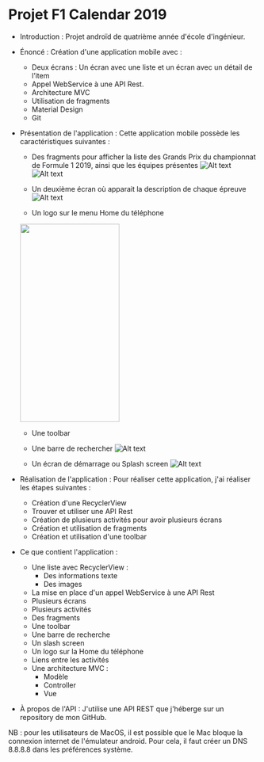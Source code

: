 # Projet F1 Calendar 2019

- Introduction :
Projet androïd de quatrième année d'école d'ingénieur. 

- Énoncé :
  Création d'une application mobile avec :
  - Deux écrans : Un écran avec une liste et un écran avec un détail de l’item
  - Appel WebService à une API Rest.
  - Architecture MVC
  - Utilisation de fragments
  - Material Design
  - Git
  
- Présentation de l'application :
  Cette application mobile possède les caractéristiques suivantes :
  - Des fragments pour afficher la liste des Grands Prix du championnat de Formule 1 2019, ainsi que les équipes présentes
  ![Alt text](https://github.com/William-Henry/Projet-4A/blob/master/Screenshot_1576525995.png)
  ![Alt text](https://github.com/William-Henry/Projet-4A/blob/master/Screenshot_1576526000.png)
  
  - Un deuxième écran où apparait la description de chaque épreuve
  ![Alt text](https://github.com/William-Henry/Projet/blob/master/Screenshot_1553638343.png)
  
  - Un logo sur le menu Home du téléphone
  <img src="https://github.com/William-Henry/Projet-4A/blob/master/Screenshot_1576526060.png" width="200" height="400" />
  
  - Une toolbar
  - Une barre de rechercher
  ![Alt text](https://github.com/William-Henry/Projet-4A/blob/master/Screenshot_1576526016.png)
  
  - Un écran de démarrage ou Splash screen
  ![Alt text](https://github.com/William-Henry/Projet-4A/blob/master/Screenshot_1576526042.png)
  
  
- Réalisation de l'application :
  Pour réaliser cette application, j'ai réaliser les étapes suivantes :
  - Création d'une RecyclerView
  - Trouver et utiliser une API Rest
  - Création de plusieurs activités pour avoir plusieurs écrans
  - Création et utilisation de fragments
  - Création et utilisation d'une toolbar
  
  
  
- Ce que contient l'application :
  - Une liste avec RecyclerView :
    - Des informations texte
    - Des images
  - La mise en place d'un appel WebService à une API Rest
  - Plusieurs écrans
  - Plusieurs activités
  - Des fragments
  - Une toolbar
  - Une barre de recherche
  - Un slash screen
  - Un logo sur la Home du téléphone
  - Liens entre les activités
  - Une architecture MVC :
    - Modèle
    - Controller
    - Vue
  


- À propos de l'API :
  J'utilise une API REST que j'héberge sur un repository de mon GitHub.


NB : pour les utilisateurs de MacOS, il est possible que le Mac bloque la connexion internet de l'émulateur android. Pour cela, il faut créer un DNS 8.8.8.8 dans les préférences système.

